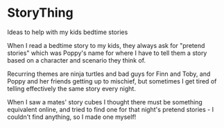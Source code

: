 # StoryThing
Ideas to help with my kids bedtime stories

When I read a bedtime story to my kids, they always ask for "pretend stories" which was Poppy's name for where I have to tell them a story based on a character and scenario they think of.

Recurring themes are ninja turtles and bad guys for Finn and Toby, and Poppy and her friends getting up to mischief, but sometimes I get tired of telling effectively the same story every night.

When I saw a mates' story cubes I thought there must be something equivalent online, and tried to find one for that night's pretend stories - I couldn't find anything, so I made one myself!
